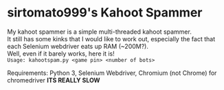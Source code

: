 # sirtomato999's Kahoot Spammer
My kahoot spammer is a simple multi-threaded kahoot spammer.   
It still has some kinks that I would like to work out, especially the fact that each Selenium webdriver eats up RAM (~200M?).   
Well, even if it barely works, here it is!    
`Usage: kahootspam.py <game pin> <number of bots>`
   
   Requirements: Python 3, Selenium Webdriver, Chromium (not Chrome) for chromedriver
**ITS REALLY SLOW**
 
